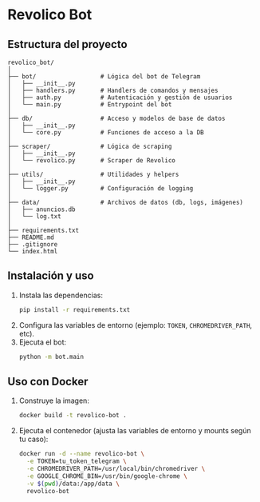 # Revolico Bot

## Estructura del proyecto

```
revolico_bot/
│
├── bot/                  # Lógica del bot de Telegram
│   ├── __init__.py
│   ├── handlers.py       # Handlers de comandos y mensajes
│   ├── auth.py           # Autenticación y gestión de usuarios
│   └── main.py           # Entrypoint del bot
│
├── db/                   # Acceso y modelos de base de datos
│   ├── __init__.py
│   └── core.py           # Funciones de acceso a la DB
│
├── scraper/              # Lógica de scraping
│   ├── __init__.py
│   └── revolico.py       # Scraper de Revolico
│
├── utils/                # Utilidades y helpers
│   ├── __init__.py
│   └── logger.py         # Configuración de logging
│
├── data/                 # Archivos de datos (db, logs, imágenes)
│   ├── anuncios.db
│   └── log.txt
│
├── requirements.txt
├── README.md
├── .gitignore
└── index.html
```

## Instalación y uso

1. Instala las dependencias:
   ```bash
   pip install -r requirements.txt
   ```
2. Configura las variables de entorno (ejemplo: `TOKEN`, `CHROMEDRIVER_PATH`, etc).
3. Ejecuta el bot:
   ```bash
   python -m bot.main
   ```

## Uso con Docker

1. Construye la imagen:
   ```bash
   docker build -t revolico-bot .
   ```
2. Ejecuta el contenedor (ajusta las variables de entorno y mounts según tu caso):
   ```bash
   docker run -d --name revolico-bot \
     -e TOKEN=tu_token_telegram \
     -e CHROMEDRIVER_PATH=/usr/local/bin/chromedriver \
     -e GOOGLE_CHROME_BIN=/usr/bin/google-chrome \
     -v $(pwd)/data:/app/data \
     revolico-bot
   ```
